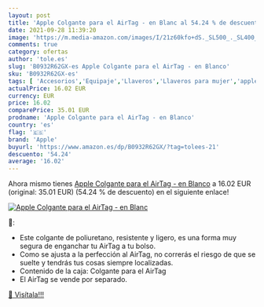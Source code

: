 ```yaml
---
layout: post
title: 'Apple Colgante para el AirTag - en Blanc al 54.24 % de descuento'
date: 2021-09-28 11:39:20
image: 'https://m.media-amazon.com/images/I/21z60kfo+dS._SL500_._SL400_.jpg'
comments: true
category: ofertas
author: 'tole.es'
slug: 'B0932R62GX-es Apple Colgante para el AirTag - en Blanco'
sku: 'B0932R62GX-es'
tags: [ 'Accesorios','Equipaje','Llaveros','Llaveros para mujer','apple', ]
actualPrice: 16.02 EUR
currency: EUR
price: 16.02
comparePrice: 35.01 EUR
prodname: 'Apple Colgante para el AirTag - en Blanco'
country: 'es'
flag: '🇪🇸'
brand: 'Apple'
buyurl: 'https://www.amazon.es/dp/B0932R62GX/?tag=tolees-21'
descuento: '54.24'
average: '16.02'
---
```


Ahora mismo tienes [Apple Colgante para el AirTag - en Blanco](https://www.amazon.es/dp/B0932R62GX/?tag=tolees-21) a 16.02 EUR (original: 35.01 EUR) (54.24 %  de descuento) en el siguiente enlace!

[![Apple Colgante para el AirTag - en Blanc](https://m.media-amazon.com/images/I/21z60kfo+dS._SL500_._SL400_.jpg)](https://www.amazon.es/dp/B0932R62GX/?tag=tolees-21)

🔎:

- Este colgante de poliuretano, resistente y ligero, es una forma muy segura de enganchar tu AirTag a tu bolso.
- Como se ajusta a la perfección al AirTag, no correrás el riesgo de que se suelte y tendrás tus cosas siempre localizadas.
- Contenido de la caja: Colgante para el AirTag
- El AirTag se vende por separado.

[🛒 Visítala!!!](https://www.amazon.es/dp/B0932R62GX/?tag=tolees-21)

